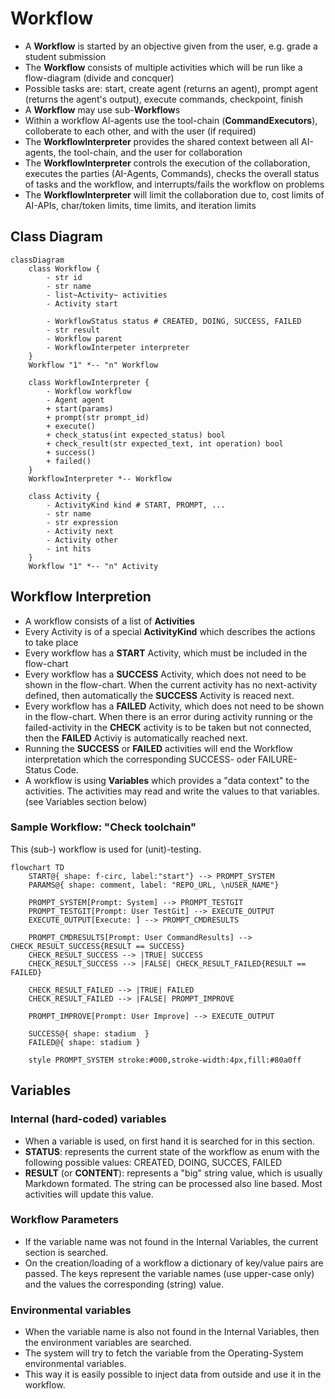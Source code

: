 # Workflow

- A **Workflow** is started by an objective given from the user, e.g. grade a student submission
- The **Workflow** consists of multiple activities which will be run like a flow-diagram (divide and concquer)
- Possible tasks are: start, create agent (returns an agent), prompt agent (returns the agent's output), execute commands, checkpoint, finish
- A **Workflow** may use sub-**Workflow**s
- Within a workflow AI-agents use the tool-chain (**CommandExecutors**), colloberate to each other, and with the user (if required)
- The **WorkflowInterpreter** provides the shared context between all AI-agents, the tool-chain, and the user for collaboration
- The **WorkflowInterpreter** controls the execution of the collaboration, executes the parties (AI-Agents, Commands), checks the overall status of tasks and the workflow, and interrupts/fails the workflow on problems
- The **WorkflowInterpreter** will limit the collaboration due to, cost limits of AI-APIs, char/token limits, time limits, and iteration limits

## Class Diagram

```mermaid
classDiagram
    class Workflow {
        - str id
        - str name
        - list~Activity~ activities
        - Activity start

        - WorkflowStatus status # CREATED, DOING, SUCCESS, FAILED
        - str result
        - Workflow parent
        - WorkflowInterpeter interpreter
    }
    Workflow "1" *-- "n" Workflow

    class WorkflowInterpreter {
        - Workflow workflow
        - Agent agent
        + start(params)
        + prompt(str prompt_id)
        + execute()
        + check_status(int expected_status) bool
        + check_result(str expected_text, int operation) bool
        + success()
        + failed()
    }
    WorkflowInterpreter *-- Workflow

    class Activity {
        - ActivityKind kind # START, PROMPT, ...
        - str name
        - str expression
        - Activity next
        - Activity other
        - int hits
    }
    Workflow "1" *-- "n" Activity
```

## Workflow Interpretion

- A workflow consists of a list of **Activities**
- Every Activity is of a special **ActivityKind** which describes the actions to take place
- Every workflow has a **START** Activity, which must be included in the flow-chart
- Every workflow has a **SUCCESS** Activity, which does not need to be shown in the flow-chart. When the current activity has no next-activity defined, then automatically the **SUCCESS** Activity is reaced next.
- Every workflow has a **FAILED** Activity, which does not need to be shown in the flow-chart. When there is an error during activity running or the failed-activity in the **CHECK** activity is to be taken but not connected, then the **FAILED** Activiy is automatically reached next.
- Running the **SUCCESS** or **FAILED** activities will end the Workflow interpretation which the corresponding SUCCESS- oder FAILURE- Status Code.
- A workflow is using **Variables** which provides a "data context" to the activities. The activities may read and write the values to that variables. (see Variables section below)


### Sample Workflow: "Check toolchain"
This (sub-) workflow is used for (unit)-testing.

```mermaid
flowchart TD
    START@{ shape: f-circ, label:"start"} --> PROMPT_SYSTEM
    PARAMS@{ shape: comment, label: "REPO_URL, \nUSER_NAME"}

    PROMPT_SYSTEM[Prompt: System] --> PROMPT_TESTGIT
    PROMPT_TESTGIT[Prompt: User TestGit] --> EXECUTE_OUTPUT
    EXECUTE_OUTPUT[Execute: ] --> PROMPT_CMDRESULTS

    PROMPT_CMDRESULTS[Prompt: User CommandResults] --> CHECK_RESULT_SUCCESS{RESULT == SUCCESS}
    CHECK_RESULT_SUCCESS --> |TRUE| SUCCESS
    CHECK_RESULT_SUCCESS --> |FALSE| CHECK_RESULT_FAILED{RESULT == FAILED} 

    CHECK_RESULT_FAILED --> |TRUE| FAILED
    CHECK_RESULT_FAILED --> |FALSE| PROMPT_IMPROVE

    PROMPT_IMPROVE[Prompt: User Improve] --> EXECUTE_OUTPUT
    
    SUCCESS@{ shape: stadium  }
    FAILED@{ shape: stadium }

    style PROMPT_SYSTEM stroke:#000,stroke-width:4px,fill:#80a0ff
```

## Variables

### Internal (hard-coded) variables

- When a variable is used, on first hand it is searched for in this section.
- **STATUS**: represents the current state of the workflow as enum with the following possible values: CREATED, DOING, SUCCES, FAILED
- **RESULT** (or **CONTENT**): represents a "big" string value, which is usually Markdown formated. The string can be processed also line based. Most activities will update this value.

### Workflow Parameters

- If the variable name was not found in the Internal Variables, the current section is searched.
- On the creation/loading of a workflow a dictionary of key/value pairs are passed. The keys represent the variable names (use upper-case only) and the values the corresponding (string) value.

### Environmental variables

- When the variable name is also not found in the Internal Variables, then the environment variables are searched.
- The system will try to fetch the variable from the Operating-System environmental variables.
- This way it is easily possible to inject data from outside and use it in the workflow.
